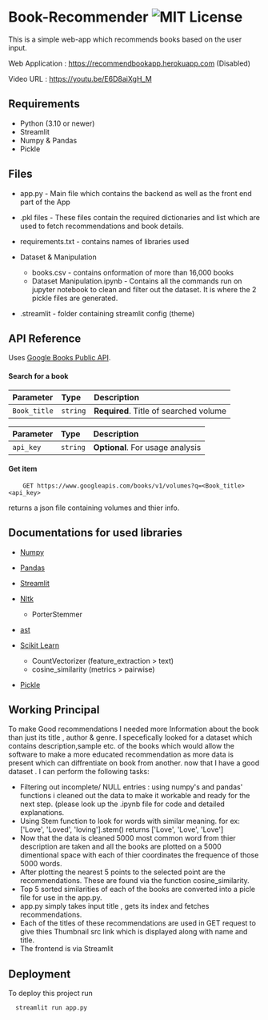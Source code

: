
# Book-Recommender ![MIT License](https://img.shields.io/badge/License-MIT-green.svg)

This is a simple web-app which recommends books based on the user input.

Web Application : https://recommendbookapp.herokuapp.com (Disabled)

Video URL : https://youtu.be/E6D8aiXgH_M




## Requirements

- Python (3.10 or newer)
- Streamlit
- Numpy & Pandas
- Pickle



## Files

- app.py - Main file which contains the backend as well as the front end part of the App 

- .pkl files - These files contain the required dictionaries and list which are used to fetch recommendations and book details.

- requirements.txt - contains names of libraries used

- Dataset & Manipulation
    - books.csv - contains onformation of more than 16,000 books
    - Dataset Manipulation.ipynb - Contains all the commands run on jupyter notebook to clean and filter out the dataset. It is where the 2 pickle files are generated.

- .streamlit - folder containing streamlit config (theme)

## API Reference

Uses [Google Books Public API](https://developers.google.com/books).

#### Search for a book


| Parameter    | Type     | Description                |
| :--------    | :------- | :------------------------- |
| `Book_title` | `string` | **Required**. Title of searched volume   |

| Parameter | Type     | Description                       |
| :-------- | :------- | :-------------------------------- |
| `api_key`      | `string` | **Optional**. For usage analysis |

#### Get item

```http
    GET https://www.googleapis.com/books/v1/volumes?q=<Book_title><api_key>

```



returns a json file containing volumes and thier info.



## Documentations for used libraries

- [Numpy](https://pypi.org/project/numpy/)

- [Pandas](https://pypi.org/project/pandas/)

- [Streamlit](https://linktodocumentation)

- [Nltk](https://www.nltk.org/)
    - PorterStemmer

- [ast](https://docs.python.org/3/library/ast.html)

- [Scikit Learn](https://scikit-learn.org/stable/index.html)
    - CountVectorizer (feature_extraction > text)
    - cosine_similarity (metrics > pairwise)
- [Pickle](https://pypi.org/project/pickle5/)


## Working Principal

To make Good recommendations I needed more Information about the book than just its title , author & genre.
I specefically looked for a dataset which contains description,sample etc. of the books which would allow the software to make a more educated recommendation as more data is present which can diffrentiate on book from another.
now that I have a good dataset . I can perform the following tasks:

- Filtering out incomplete/ NULL entries : using numpy's and pandas' functions i cleaned out the data to make it workable and ready for the next step. (please look up the .ipynb file for code and detailed explanations.
- Using Stem function to look for words with similar meaning. for ex: ['Love', 'Loved', 'loving'].stem() returns ['Love', 'Love', 'Love']
- Now that the data is cleaned 5000 most common word from thier description are taken and all the books are plotted on a 5000 dimentional space with each of thier coordinates the frequence of those 5000 words.
- After plotting the nearest 5 points to the selected point are the recommendations. These are found via the function cosine_similarity.
- Top 5 sorted similarities of each of the books are converted into a picle file for use in the app.py.
- app.py simply takes input title , gets its index and fetches recommendations.
- Each of the titles of these recommendations are used in GET request to give thies Thumbnail src link which is displayed along with name and title.
- The frontend is via Streamlit 


## Deployment

To deploy this project run

```bash
  streamlit run app.py
```

